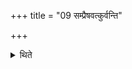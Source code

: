 +++
title = "09 सम्प्रैषवत्कुर्वन्ति"

+++

<details><summary>थिते</summary>

सम्प्रैषवत्कुर्वन्ति ९
</details>
